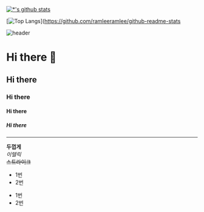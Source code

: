 [![*'s github stats](https://github-readme-stats.vercel.app/api?username=ramleeramlee
)](https://github.com/ramleeramlee)

[![Top Langs](https://github-readme-stats.vercel.app/api/top-langs/?username=ramleeramlee&layout=compact)](https://github.com/ramleeramlee/github-readme-stats

![header](https://capsule-render.vercel.app/api?type=wave&color=auto&height=300&section=header&text=깃허브%20특강&fontSize=90)


# Hi there 👋
## Hi there
### Hi there 
#### Hi there 
##### Hi there 
---
**두껍게** <br>
*이텔릭* <br>
~~스트라이크~~ <br>

* 1번
* 2번
- 1번
- 2번

